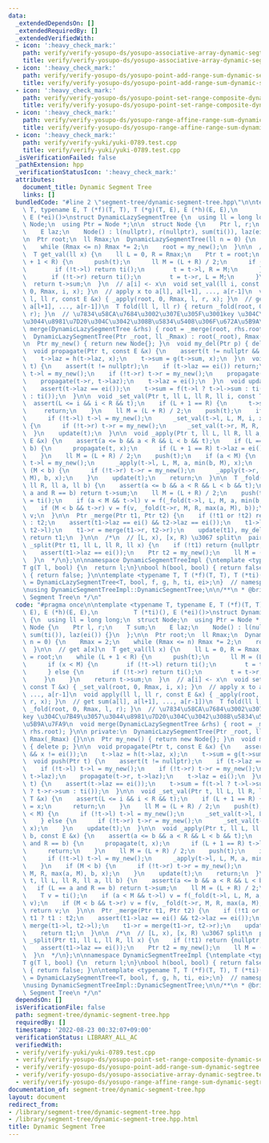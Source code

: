 ```yaml
---
data:
  _extendedDependsOn: []
  _extendedRequiredBy: []
  _extendedVerifiedWith:
  - icon: ':heavy_check_mark:'
    path: verify/verify-yosupo-ds/yosupo-associative-array-dynamic-segtree.test.cpp
    title: verify/verify-yosupo-ds/yosupo-associative-array-dynamic-segtree.test.cpp
  - icon: ':heavy_check_mark:'
    path: verify/verify-yosupo-ds/yosupo-point-add-range-sum-dynamic-segtree.test.cpp
    title: verify/verify-yosupo-ds/yosupo-point-add-range-sum-dynamic-segtree.test.cpp
  - icon: ':heavy_check_mark:'
    path: verify/verify-yosupo-ds/yosupo-point-set-range-composite-dynamic-segtree.test.cpp
    title: verify/verify-yosupo-ds/yosupo-point-set-range-composite-dynamic-segtree.test.cpp
  - icon: ':heavy_check_mark:'
    path: verify/verify-yosupo-ds/yosupo-range-affine-range-sum-dynamic-segtree.test.cpp
    title: verify/verify-yosupo-ds/yosupo-range-affine-range-sum-dynamic-segtree.test.cpp
  - icon: ':heavy_check_mark:'
    path: verify/verify-yuki/yuki-0789.test.cpp
    title: verify/verify-yuki/yuki-0789.test.cpp
  _isVerificationFailed: false
  _pathExtension: hpp
  _verificationStatusIcon: ':heavy_check_mark:'
  attributes:
    document_title: Dynamic Segment Tree
    links: []
  bundledCode: "#line 2 \"segment-tree/dynamic-segment-tree.hpp\"\n\ntemplate <typename\
    \ T, typename E, T (*f)(T, T), T (*g)(T, E), E (*h)(E, E),\n          T (*ti)(),\
    \ E (*ei)()>\nstruct DynamicLazySegmentTree {\n  using ll = long long;\n  struct\
    \ Node;\n  using Ptr = Node *;\n\n  struct Node {\n    Ptr l, r;\n    T sum;\n\
    \    E laz;\n    Node() : l(nullptr), r(nullptr), sum(ti()), laz(ei()) {}\n  };\n\
    \n  Ptr root;\n  ll Rmax;\n  DynamicLazySegmentTree(ll n = 0) {\n    Rmax = 2;\n\
    \    while (Rmax <= n) Rmax *= 2;\n    root = my_new();\n  }\n\n  // get a[x]\n\
    \  T get_val(ll x) {\n    ll L = 0, R = Rmax;\n    Ptr t = root;\n    while (L\
    \ + 1 < R) {\n      push(t);\n      ll M = (L + R) / 2;\n      if (x < M) {\n\
    \        if (!t->l) return ti();\n        t = t->l, R = M;\n      } else {\n \
    \       if (!t->r) return ti();\n        t = t->r, L = M;\n      }\n    }\n  \
    \  return t->sum;\n  }\n  // a[i] <- x\n  void set_val(ll i, const T &x) { _set_val(root,\
    \ 0, Rmax, i, x); }\n  // apply x to a[l], a[l+1], ..., a[r-1]\n  void apply(ll\
    \ l, ll r, const E &x) { _apply(root, 0, Rmax, l, r, x); }\n  // get sum(a[l],\
    \ a[l+1], ..., a[r-1])\n  T fold(ll l, ll r) { return _fold(root, 0, Rmax, l,\
    \ r); }\n  // \u7834\u58CA\u7684\u3002\u307E\u305F\u3001key \u304C\u7B49\u3057\
    \u3044\u8981\u7D20\u304C\u3042\u308B\u5834\u5408\u306F\u672A\u5B9A\u7FA9\n  void\
    \ merge(DynamicLazySegmentTree &rhs) { root = _merge(root, rhs.root); }\n\n private:\n\
    \  DynamicLazySegmentTree(Ptr _root, ll _Rmax) : root(_root), Rmax(_Rmax) {}\n\
    \n  Ptr my_new() { return new Node{}; }\n  void my_del(Ptr p) { delete p; }\n\n\
    \  void propagate(Ptr t, const E &x) {\n    assert(t != nullptr && x != ei());\n\
    \    t->laz = h(t->laz, x);\n    t->sum = g(t->sum, x);\n  }\n  void push(Ptr\
    \ t) {\n    assert(t != nullptr);\n    if (t->laz == ei()) return;\n    if (!t->l)\
    \ t->l = my_new();\n    if (!t->r) t->r = my_new();\n    propagate(t->l, t->laz);\n\
    \    propagate(t->r, t->laz);\n    t->laz = ei();\n  }\n  void update(Ptr t) {\n\
    \    assert(t->laz == ei());\n    t->sum = f(t->l ? t->l->sum : ti(), t->r ? t->r->sum\
    \ : ti());\n  }\n\n  void _set_val(Ptr t, ll L, ll R, ll i, const T &x) {\n  \
    \  assert(L <= i && i < R && t);\n    if (L + 1 == R) {\n      t->sum = x;\n \
    \     return;\n    }\n    ll M = (L + R) / 2;\n    push(t);\n    if (i < M) {\n\
    \      if (!t->l) t->l = my_new();\n      _set_val(t->l, L, M, i, x);\n    } else\
    \ {\n      if (!t->r) t->r = my_new();\n      _set_val(t->r, M, R, i, x);\n  \
    \  }\n    update(t);\n  }\n\n  void _apply(Ptr t, ll L, ll R, ll a, ll b, const\
    \ E &x) {\n    assert(a <= b && a < R && L < b && t);\n    if (L == a and R ==\
    \ b) {\n      propagate(t, x);\n      if (L + 1 == R) t->laz = ei();\n      return;\n\
    \    }\n    ll M = (L + R) / 2;\n    push(t);\n    if (a < M) {\n      if (!t->l)\
    \ t->l = my_new();\n      _apply(t->l, L, M, a, min(b, M), x);\n    }\n    if\
    \ (M < b) {\n      if (!t->r) t->r = my_new();\n      _apply(t->r, M, R, max(a,\
    \ M), b, x);\n    }\n    update(t);\n    return;\n  }\n\n  T _fold(Ptr t, ll L,\
    \ ll R, ll a, ll b) {\n    assert(a <= b && a < R && L < b && t);\n    if (L ==\
    \ a and R == b) return t->sum;\n    ll M = (L + R) / 2;\n    push(t);\n    T v\
    \ = ti();\n    if (a < M && t->l) v = f(_fold(t->l, L, M, a, min(b, M)), v);\n\
    \    if (M < b && t->r) v = f(v, _fold(t->r, M, R, max(a, M), b));\n    return\
    \ v;\n  }\n\n  Ptr _merge(Ptr t1, Ptr t2) {\n    if (!t1 or !t2) return t1 ? t1\
    \ : t2;\n    assert(t1->laz == ei() && t2->laz == ei());\n    t1->l = merge(t1->l,\
    \ t2->l);\n    t1->r = merge(t1->r, t2->r);\n    update(t1), my_del(t2);\n   \
    \ return t1;\n  }\n\n  /*\n  // [L, x), [x, R) \u3067 split\n  pair<Ptr, Ptr>\
    \ _split(Ptr t1, ll L, ll R, ll x) {\n    if (!t1) return {nullptr, nullptr};\n\
    \    assert(t1->laz == ei());\n    Ptr t2 = my_new();\n    ll M = (L + R) / 2;\n\
    \  }\n  */\n};\n\nnamespace DynamicSegmentTreeImpl {\ntemplate <typename T>\n\
    T g(T l, bool) {\n  return l;\n}\nbool h(bool, bool) { return false; }\nbool ei()\
    \ { return false; }\n\ntemplate <typename T, T (*f)(T, T), T (*ti)()>\nusing DynamicSegmentTree\
    \ = DynamicLazySegmentTree<T, bool, f, g, h, ti, ei>;\n}  // namespace DynamicSegmentTreeImpl\n\
    \nusing DynamicSegmentTreeImpl::DynamicSegmentTree;\n\n/**\n * @brief Dynamic\
    \ Segment Tree\n */\n"
  code: "#pragma once\n\ntemplate <typename T, typename E, T (*f)(T, T), T (*g)(T,\
    \ E), E (*h)(E, E),\n          T (*ti)(), E (*ei)()>\nstruct DynamicLazySegmentTree\
    \ {\n  using ll = long long;\n  struct Node;\n  using Ptr = Node *;\n\n  struct\
    \ Node {\n    Ptr l, r;\n    T sum;\n    E laz;\n    Node() : l(nullptr), r(nullptr),\
    \ sum(ti()), laz(ei()) {}\n  };\n\n  Ptr root;\n  ll Rmax;\n  DynamicLazySegmentTree(ll\
    \ n = 0) {\n    Rmax = 2;\n    while (Rmax <= n) Rmax *= 2;\n    root = my_new();\n\
    \  }\n\n  // get a[x]\n  T get_val(ll x) {\n    ll L = 0, R = Rmax;\n    Ptr t\
    \ = root;\n    while (L + 1 < R) {\n      push(t);\n      ll M = (L + R) / 2;\n\
    \      if (x < M) {\n        if (!t->l) return ti();\n        t = t->l, R = M;\n\
    \      } else {\n        if (!t->r) return ti();\n        t = t->r, L = M;\n \
    \     }\n    }\n    return t->sum;\n  }\n  // a[i] <- x\n  void set_val(ll i,\
    \ const T &x) { _set_val(root, 0, Rmax, i, x); }\n  // apply x to a[l], a[l+1],\
    \ ..., a[r-1]\n  void apply(ll l, ll r, const E &x) { _apply(root, 0, Rmax, l,\
    \ r, x); }\n  // get sum(a[l], a[l+1], ..., a[r-1])\n  T fold(ll l, ll r) { return\
    \ _fold(root, 0, Rmax, l, r); }\n  // \u7834\u58CA\u7684\u3002\u307E\u305F\u3001\
    key \u304C\u7B49\u3057\u3044\u8981\u7D20\u304C\u3042\u308B\u5834\u5408\u306F\u672A\
    \u5B9A\u7FA9\n  void merge(DynamicLazySegmentTree &rhs) { root = _merge(root,\
    \ rhs.root); }\n\n private:\n  DynamicLazySegmentTree(Ptr _root, ll _Rmax) : root(_root),\
    \ Rmax(_Rmax) {}\n\n  Ptr my_new() { return new Node{}; }\n  void my_del(Ptr p)\
    \ { delete p; }\n\n  void propagate(Ptr t, const E &x) {\n    assert(t != nullptr\
    \ && x != ei());\n    t->laz = h(t->laz, x);\n    t->sum = g(t->sum, x);\n  }\n\
    \  void push(Ptr t) {\n    assert(t != nullptr);\n    if (t->laz == ei()) return;\n\
    \    if (!t->l) t->l = my_new();\n    if (!t->r) t->r = my_new();\n    propagate(t->l,\
    \ t->laz);\n    propagate(t->r, t->laz);\n    t->laz = ei();\n  }\n  void update(Ptr\
    \ t) {\n    assert(t->laz == ei());\n    t->sum = f(t->l ? t->l->sum : ti(), t->r\
    \ ? t->r->sum : ti());\n  }\n\n  void _set_val(Ptr t, ll L, ll R, ll i, const\
    \ T &x) {\n    assert(L <= i && i < R && t);\n    if (L + 1 == R) {\n      t->sum\
    \ = x;\n      return;\n    }\n    ll M = (L + R) / 2;\n    push(t);\n    if (i\
    \ < M) {\n      if (!t->l) t->l = my_new();\n      _set_val(t->l, L, M, i, x);\n\
    \    } else {\n      if (!t->r) t->r = my_new();\n      _set_val(t->r, M, R, i,\
    \ x);\n    }\n    update(t);\n  }\n\n  void _apply(Ptr t, ll L, ll R, ll a, ll\
    \ b, const E &x) {\n    assert(a <= b && a < R && L < b && t);\n    if (L == a\
    \ and R == b) {\n      propagate(t, x);\n      if (L + 1 == R) t->laz = ei();\n\
    \      return;\n    }\n    ll M = (L + R) / 2;\n    push(t);\n    if (a < M) {\n\
    \      if (!t->l) t->l = my_new();\n      _apply(t->l, L, M, a, min(b, M), x);\n\
    \    }\n    if (M < b) {\n      if (!t->r) t->r = my_new();\n      _apply(t->r,\
    \ M, R, max(a, M), b, x);\n    }\n    update(t);\n    return;\n  }\n\n  T _fold(Ptr\
    \ t, ll L, ll R, ll a, ll b) {\n    assert(a <= b && a < R && L < b && t);\n \
    \   if (L == a and R == b) return t->sum;\n    ll M = (L + R) / 2;\n    push(t);\n\
    \    T v = ti();\n    if (a < M && t->l) v = f(_fold(t->l, L, M, a, min(b, M)),\
    \ v);\n    if (M < b && t->r) v = f(v, _fold(t->r, M, R, max(a, M), b));\n   \
    \ return v;\n  }\n\n  Ptr _merge(Ptr t1, Ptr t2) {\n    if (!t1 or !t2) return\
    \ t1 ? t1 : t2;\n    assert(t1->laz == ei() && t2->laz == ei());\n    t1->l =\
    \ merge(t1->l, t2->l);\n    t1->r = merge(t1->r, t2->r);\n    update(t1), my_del(t2);\n\
    \    return t1;\n  }\n\n  /*\n  // [L, x), [x, R) \u3067 split\n  pair<Ptr, Ptr>\
    \ _split(Ptr t1, ll L, ll R, ll x) {\n    if (!t1) return {nullptr, nullptr};\n\
    \    assert(t1->laz == ei());\n    Ptr t2 = my_new();\n    ll M = (L + R) / 2;\n\
    \  }\n  */\n};\n\nnamespace DynamicSegmentTreeImpl {\ntemplate <typename T>\n\
    T g(T l, bool) {\n  return l;\n}\nbool h(bool, bool) { return false; }\nbool ei()\
    \ { return false; }\n\ntemplate <typename T, T (*f)(T, T), T (*ti)()>\nusing DynamicSegmentTree\
    \ = DynamicLazySegmentTree<T, bool, f, g, h, ti, ei>;\n}  // namespace DynamicSegmentTreeImpl\n\
    \nusing DynamicSegmentTreeImpl::DynamicSegmentTree;\n\n/**\n * @brief Dynamic\
    \ Segment Tree\n */\n"
  dependsOn: []
  isVerificationFile: false
  path: segment-tree/dynamic-segment-tree.hpp
  requiredBy: []
  timestamp: '2022-08-23 00:32:07+09:00'
  verificationStatus: LIBRARY_ALL_AC
  verifiedWith:
  - verify/verify-yuki/yuki-0789.test.cpp
  - verify/verify-yosupo-ds/yosupo-point-set-range-composite-dynamic-segtree.test.cpp
  - verify/verify-yosupo-ds/yosupo-point-add-range-sum-dynamic-segtree.test.cpp
  - verify/verify-yosupo-ds/yosupo-associative-array-dynamic-segtree.test.cpp
  - verify/verify-yosupo-ds/yosupo-range-affine-range-sum-dynamic-segtree.test.cpp
documentation_of: segment-tree/dynamic-segment-tree.hpp
layout: document
redirect_from:
- /library/segment-tree/dynamic-segment-tree.hpp
- /library/segment-tree/dynamic-segment-tree.hpp.html
title: Dynamic Segment Tree
---
```

